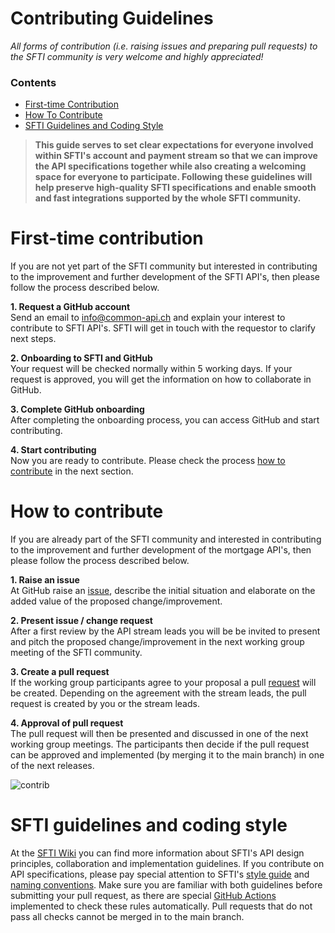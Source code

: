 # Contributing Guidelines

*All forms of contribution (i.e. raising issues and preparing pull requests) to the SFTI community is very welcome and highly appreciated!*

### Contents
- [First-time Contribution](#first-time-contribution)
- [How To Contribute](#how-to-contribute)
- [SFTI Guidelines and Coding Style](#sfti-guidelines-and-coding-style)


> **This guide serves to set clear expectations for everyone involved within SFTI's account and payment stream so that we can improve the API specifications together while also creating a welcoming space for everyone to participate. Following these guidelines will help preserve high-quality SFTI specifications and enable smooth and fast integrations supported by the whole SFTI community.**

# First-time contribution
If you are not yet part of the SFTI community but interested in contributing to the improvement and further development of the SFTI API's, then please follow the process described below.

**1. Request a GitHub account**  
Send an email to [info@common-api.ch](mailto:info@common-api.ch) and explain your interest to contribute to SFTI API's. SFTI will get in touch with the requestor to clarify next steps.

**2. Onboarding to SFTI and GitHub**  
Your request will be checked normally within 5 working days. If your request is approved, you will get the information on how to collaborate in GitHub.

**3. Complete GitHub onboarding**  
After completing the onboarding process, you can access GitHub and start contributing.

**4. Start contributing**  
Now you are ready to contribute. Please check the process [how to contribute](#how-to-contribute) in the next section.

# How to contribute
If you are already part of the SFTI community and interested in contributing to the improvement and further development of the mortgage API's, then please follow the process described below.

**1. Raise an issue**  
At GitHub raise an [issue](https://github.com/swissfintechinnovations/ca-mortgage/issues), describe the initial situation and elaborate on the added value of the proposed change/improvement.

**2. Present issue / change request**  
After a first review by the API stream leads you will be be invited to present and pitch the proposed change/improvement in the next working group meeting of the SFTI community.

**3. Create a pull request**  
If the working group participants agree to your proposal a pull [request](https://github.com/swissfintechinnovations/ca-mortgage/pulls) will be created. Depending on the agreement with the stream leads, the pull request is created by you or the stream leads.

**4. Approval of pull request**  
The pull request will then be presented and discussed in one of the next working group meetings. The participants then decide if the pull request can be approved and implemented (by merging it to the main branch) in one of the next releases.

![contrib](https://github.com/swissfintechinnovations/ca-payment/assets/116151702/4cad55d8-aed0-42cb-a2b6-b956d217fd0f)

# SFTI guidelines and coding style
At the [SFTI Wiki](https://github.com/swissfintechinnovations/.github/wiki) you can find more information about SFTI's API design principles, collaboration and implementation guidelines. If you contribute on API specifications, please pay special attention to SFTI's [style guide](https://github.com/swissfintechinnovations/.github/wiki/Style-Guide-Common-APIs) and [naming conventions](https://github.com/swissfintechinnovations/.github/wiki/Naming-Conventions). Make sure you are familiar with both guidelines before submitting your pull request, as there are special [GitHub Actions](https://github.com/swissfintechinnovations/.github/wiki/Github-Actions) implemented to check these rules automatically. Pull requests that do not pass all checks cannot be merged in to the main branch.